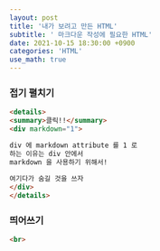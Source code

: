 ```yaml
---
layout: post
title: '내가 보려고 만든 HTML'
subtitle: ' 마크다운 작성에 필요한 HTML'
date: 2021-10-15 18:30:00 +0900
categories: 'HTML'
use_math: true
---
```




### 접기 펼치기

```html
<details>
<summary>클릭!!</summary>
<div markdown="1">

div 에 markdown attribute 를 1 로 
하는 이유는 div 안에서
markdown 을 사용하기 위해서!
    
여기다가 숨길 것을 쓰자
</div>
</details>
```



### 띄어쓰기 

```html
<br>
```

